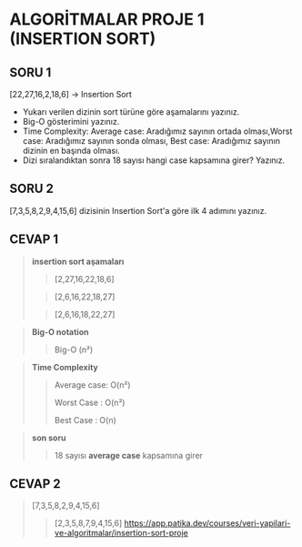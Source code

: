 # ALGORİTMALAR PROJE 1 (INSERTION SORT)

## SORU 1

[22,27,16,2,18,6] -> Insertion Sort

- Yukarı verilen dizinin sort türüne göre aşamalarını yazınız.
- Big-O gösterimini yazınız.
- Time Complexity: Average case: Aradığımız sayının ortada olması,Worst case: Aradığımız sayının sonda olması, Best case: Aradığımız sayının dizinin en başında olması.
- Dizi sıralandıktan sonra 18 sayısı hangi case kapsamına girer? Yazınız.

## SORU 2

[7,3,5,8,2,9,4,15,6] dizisinin Insertion Sort'a göre ilk 4 adımını yazınız.

## CEVAP 1

> **insertion sort aşamaları**
>
>> [2,27,16,22,18,6]
>
>> [2,6,16,22,18,27]
>
>> [2,6,16,18,22,27]

> **Big-O notation**
> 
>> Big-O (n²)

> **Time Complexity**
>> Average case: O(n²)
>> 
>> Worst Case : O(n²)
>> 
>> Best Case : O(n)

> **son soru**
>
>>18 sayısı **average case** kapsamına girer

## CEVAP 2

>[7,3,5,8,2,9,4,15,6]
>
>>[2,3,5,8,7,9,4,15,6]
>>https://app.patika.dev/courses/veri-yapilari-ve-algoritmalar/insertion-sort-proje

